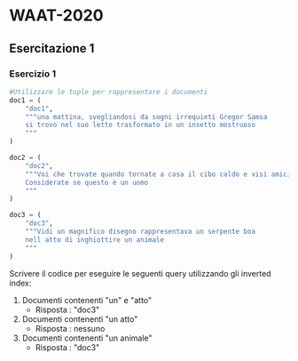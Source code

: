 # WAAT-2020


## Esercitazione 1


### Esercizio 1

```python
#Utilizzare le tuple per rappresentare i documenti
doc1 = (
    "doc1",
    """una mattina, svegliandosi da sogni irrequieti Gregor Samsa
    si trovo nel suo letto trasformato in un insetto mostruoso
    """
)

doc2 = (
    "doc2",
    """Voi che trovate quando tornate a casa il cibo caldo e visi amici 
    Considerate se questo è un uomo
    """
)

doc3 = (
    "doc3",
    """Vidi un magnifico disegno rappresentava un serpente boa 
    nell atto di inghiottire un animale
    """
)
```

Scrivere il codice per eseguire le seguenti query utilizzando gli inverted index:

1. Documenti contenenti "un" e "atto"
    - Risposta : "doc3" 
2. Documenti contenenti "un atto"
    - Risposta : nessuno 
3. Documenti contenenti "un animale"
    - Risposta : "doc3" 
